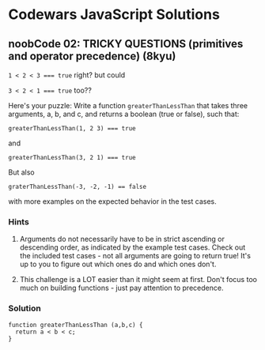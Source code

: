 # Codewars JavaScript Solutions

## noobCode 02: TRICKY QUESTIONS (primitives and operator precedence) (8kyu)

`1 < 2 < 3 === true` right? but could

`3 < 2 < 1 === true` too??

Here's your puzzle: Write a function `greaterThanLessThan` that takes three arguments, a, b, and c, and returns a boolean (true or false), such that:

`greaterThanLessThan(1, 2 3) === true`

and

`greaterThanLessThan(3, 2 1) === true`

But also

`graterThanLessThan(-3, -2, -1) == false`

with more examples on the expected behavior in the test cases.

### Hints

1. Arguments do not necessarily have to be in strict ascending or descending order, as indicated by the example test cases.
   Check out the included test cases - not all arguments are going to return true! It's up to you to figure out which ones do and which ones don't.

2. This challenge is a LOT easier than it might seem at first. Don't focus too much on building functions - just pay attention to precedence.

### Solution

```
function greaterThanLessThan (a,b,c) {
  return a < b < c;
}
```
